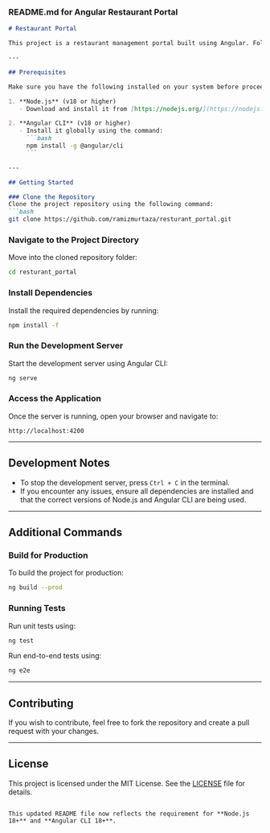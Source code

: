 ### README.md for Angular Restaurant Portal

```markdown
# Restaurant Portal

This project is a restaurant management portal built using Angular. Follow the steps below to set up and run the project locally.

---

## Prerequisites

Make sure you have the following installed on your system before proceeding:

1. **Node.js** (v18 or higher)
   - Download and install it from [https://nodejs.org/](https://nodejs.org/).

2. **Angular CLI** (v18 or higher)
   - Install it globally using the command:
     ```bash
     npm install -g @angular/cli
     ```

---

## Getting Started

### Clone the Repository
Clone the project repository using the following command:
```bash
git clone https://github.com/ramizmurtaza/resturant_portal.git
```

### Navigate to the Project Directory
Move into the cloned repository folder:
```bash
cd resturant_portal
```

### Install Dependencies
Install the required dependencies by running:
```bash
npm install -f
```

### Run the Development Server
Start the development server using Angular CLI:
```bash
ng serve
```

### Access the Application
Once the server is running, open your browser and navigate to:
```
http://localhost:4200
```

---

## Development Notes

- To stop the development server, press `Ctrl + C` in the terminal.
- If you encounter any issues, ensure all dependencies are installed and that the correct versions of Node.js and Angular CLI are being used.

---

## Additional Commands

### Build for Production
To build the project for production:
```bash
ng build --prod
```

### Running Tests
Run unit tests using:
```bash
ng test
```

Run end-to-end tests using:
```bash
ng e2e
```

---

## Contributing
If you wish to contribute, feel free to fork the repository and create a pull request with your changes.

---

## License
This project is licensed under the MIT License. See the [LICENSE](LICENSE) file for details.

```

This updated README file now reflects the requirement for **Node.js 18+** and **Angular CLI 18+**.
